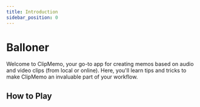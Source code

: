 ```yaml
---
title: Introduction
sidebar_position: 0
---
```


# Balloner

Welcome to ClipMemo, your go-to app for creating memos based on audio and video clips (from local or online). Here, you'll learn tips and tricks to make ClipMemo an invaluable part of your workflow.

## How to Play
